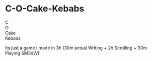 # C-O-Cake-Kebabs

C  
O  
Cake  
Kebabs  

Its just a game i made in 3h (30m actual Writing + 2h Scrolling + 30m Playing SM3dW)
